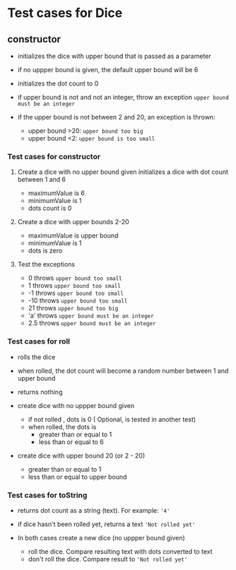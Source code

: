 # Test cases for Dice

## **constructor**

- initializes the dice with upper bound that is passed as a parameter
- if no uppper bound is given, the default upper bound will be 6
- initializes the dot count to 0

- if upper bound is not and not an integer, throw an exception
  `upper bound must be an integer`

- if the upper bound is not between 2 and 20, an exception is thrown:
  - upper bound >20: `upper bound too big`
  - upper bound <2: `upper bound is too small`

### Test cases for constructor

1. Create a dice with no upper bound given
   initializes a dice with dot count between 1 and 6

   - maximumValue is 6
   - minimumValue is 1
   - dots count is 0

2. Create a dice with upper bounds 2-20

   - maximumValue is upper bound
   - minimumValue is 1
   - dots is zero

3. Test the exceptions
   - 0 throws `upper bound too small`
   - 1 throws `upper bound too small`
   - -1 throws `upper bound too small`
   - -10 throws `upper bound too small`
   - 21 throws `upper bound too big`
   - 'a' throws `upper bound must be an integer`
   - 2.5 throws `upper bound must be an integer`

### Test cases for **roll**

- rolls the dice
- when rolled, the dot count will become a random number between 1 and upper bound
- returns nothing

- create dice with no uppper bound given

  - if not rolled , dots is 0 ( Optional, is tested in another test)
  - when rolled, the dots is
    - greater than or equal to 1
    - less than or equal to 6

- create dice with upper bound 20 (or 2 - 20)
  - greater than or equal to 1
  - less than or equal to upper bound

### Test cases for **toString**

- returns dot count as a string (text). For example: `'4'`
- if dice hasn't been rolled yet, returns a text `'Not rolled yet'`

- In both cases create a new dice (no uppper bound given)
  - roll the dice. Compare resulting text with dots converted to text
  - don't roll the dice. Compare result to `'Not rolled yet'`
